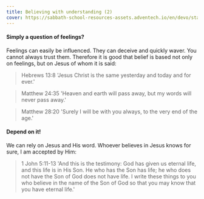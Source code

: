 ```yaml
---
title: Believing with understanding (2)
cover: https://sabbath-school-resources-assets.adventech.io/en/devo/start-into-life/07-believing-is-a-matter-of-trust/T3g1679482590045.jpg
---
```


#### Simply a question of feelings?

Feelings can easily be influenced. They can deceive and quickly waver. You cannot always trust them. Therefore it is good that belief is based not only on feelings, but on Jesus of whom it is said:

> <callout>Hebrews 13:8</callout>
> 'Jesus Christ is the same yesterday and today and for ever.'

> <callout>Matthew 24:35</callout>
> 'Heaven and earth will pass away, but my words will never pass away.'

> <callout>Matthew 28:20</callout>
> 'Surely I will be with you always, to the very end of the age.'

#### Depend on it!

We can rely on Jesus and His word. Whoever believes in Jesus knows for sure, I am accepted by Him:

> <callout>1 John 5:11-­13</callout>
> 'And this is the testimony: God has given us eternal life, and this life is in His Son. He who has the Son has life; he who does not have the Son of God does not have life. I write these things to you who believe in the name of the Son of God so that you may know that you have eternal life.'